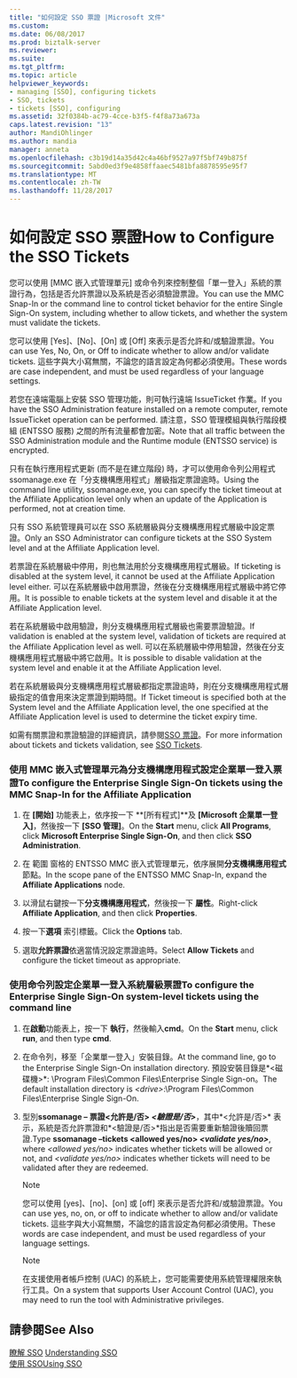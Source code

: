 ```yaml
---
title: "如何設定 SSO 票證 |Microsoft 文件"
ms.custom: 
ms.date: 06/08/2017
ms.prod: biztalk-server
ms.reviewer: 
ms.suite: 
ms.tgt_pltfrm: 
ms.topic: article
helpviewer_keywords:
- managing [SSO], configuring tickets
- SSO, tickets
- tickets [SSO], configuring
ms.assetid: 32f0384b-ac79-4cce-b3f5-f4f8a73a673a
caps.latest.revision: "13"
author: MandiOhlinger
ms.author: mandia
manager: anneta
ms.openlocfilehash: c3b19d14a35d42c4a46bf9527a97f5bf749b875f
ms.sourcegitcommit: 5abd0ed3f9e4858ffaaec5481bfa8878595e95f7
ms.translationtype: MT
ms.contentlocale: zh-TW
ms.lasthandoff: 11/28/2017
---
```

# <a name="how-to-configure-the-sso-tickets"></a><span data-ttu-id="7e691-102">如何設定 SSO 票證</span><span class="sxs-lookup"><span data-stu-id="7e691-102">How to Configure the SSO Tickets</span></span>
<span data-ttu-id="7e691-103">您可以使用 [MMC 嵌入式管理單元] 或命令列來控制整個「單一登入」系統的票證行為，包括是否允許票證以及系統是否必須驗證票證。</span><span class="sxs-lookup"><span data-stu-id="7e691-103">You can use the MMC Snap-In or the command line to control ticket behavior for the entire Single Sign-On system, including whether to allow tickets, and whether the system must validate the tickets.</span></span>  
  
 <span data-ttu-id="7e691-104">您可以使用 [Yes]、[No]、[On] 或 [Off] 來表示是否允許和/或驗證票證。</span><span class="sxs-lookup"><span data-stu-id="7e691-104">You can use Yes, No, On, or Off to indicate whether to allow and/or validate tickets.</span></span> <span data-ttu-id="7e691-105">這些字與大小寫無關，不論您的語言設定為何都必須使用。</span><span class="sxs-lookup"><span data-stu-id="7e691-105">These words are case independent, and must be used regardless of your language settings.</span></span>  
  
 <span data-ttu-id="7e691-106">若您在遠端電腦上安裝 SSO 管理功能，則可執行遠端 IssueTicket 作業。</span><span class="sxs-lookup"><span data-stu-id="7e691-106">If you have the SSO Administration feature installed on a remote computer, remote IssueTicket operation can be performed.</span></span> <span data-ttu-id="7e691-107">請注意，SSO 管理模組與執行階段模組 (ENTSSO 服務) 之間的所有流量都會加密。</span><span class="sxs-lookup"><span data-stu-id="7e691-107">Note that all traffic between the SSO Administration module and the Runtime module (ENTSSO service) is encrypted.</span></span>  
  
 <span data-ttu-id="7e691-108">只有在執行應用程式更新 (而不是在建立階段) 時，才可以使用命令列公用程式 ssomanage.exe 在「分支機構應用程式」層級指定票證逾時。</span><span class="sxs-lookup"><span data-stu-id="7e691-108">Using the command line utility, ssomanage.exe, you can specify the ticket timeout at the Affiliate Application level only when an update of the Application is performed,  not at creation time.</span></span>  
  
 <span data-ttu-id="7e691-109">只有 SSO 系統管理員可以在 SSO 系統層級與分支機構應用程式層級中設定票證。</span><span class="sxs-lookup"><span data-stu-id="7e691-109">Only an SSO Administrator can configure tickets at the SSO System level and at the Affiliate Application level.</span></span>  
  
 <span data-ttu-id="7e691-110">若票證在系統層級中停用，則也無法用於分支機構應用程式層級。</span><span class="sxs-lookup"><span data-stu-id="7e691-110">If ticketing is disabled at the system level, it cannot be used at the Affiliate Application level either.</span></span> <span data-ttu-id="7e691-111">可以在系統層級中啟用票證，然後在分支機構應用程式層級中將它停用。</span><span class="sxs-lookup"><span data-stu-id="7e691-111">It is possible to enable tickets at the system level and disable it at the Affiliate Application level.</span></span>  
  
 <span data-ttu-id="7e691-112">若在系統層級中啟用驗證，則分支機構應用程式層級也需要票證驗證。</span><span class="sxs-lookup"><span data-stu-id="7e691-112">If validation is enabled at the system level, validation of tickets are required at the Affiliate Application level as well.</span></span> <span data-ttu-id="7e691-113">可以在系統層級中停用驗證，然後在分支機構應用程式層級中將它啟用。</span><span class="sxs-lookup"><span data-stu-id="7e691-113">It is possible to disable validation at the system level and enable it at the Affiliate Application level.</span></span>  
  
 <span data-ttu-id="7e691-114">若在系統層級與分支機構應用程式層級都指定票證逾時，則在分支機構應用程式層級指定的值會用來決定票證到期時間。</span><span class="sxs-lookup"><span data-stu-id="7e691-114">If Ticket timeout is specified both at the System level and the Affiliate Application level, the one specified at the Affiliate Application level is used to determine the ticket expiry time.</span></span>  
  
 <span data-ttu-id="7e691-115">如需有關票證和票證驗證的詳細資訊，請參閱[SSO 票證](../core/sso-tickets.md)。</span><span class="sxs-lookup"><span data-stu-id="7e691-115">For more information about tickets and tickets validation, see [SSO Tickets](../core/sso-tickets.md).</span></span>  
  
### <a name="to-configure-the-enterprise-single-sign-on-tickets-using-the-mmc-snap-in-for-the-affiliate-application"></a><span data-ttu-id="7e691-116">使用 MMC 嵌入式管理單元為分支機構應用程式設定企業單一登入票證</span><span class="sxs-lookup"><span data-stu-id="7e691-116">To configure the Enterprise Single Sign-On tickets using the MMC Snap-In for the Affiliate Application</span></span>  
  
1.  <span data-ttu-id="7e691-117">在 **[開始]** 功能表上，依序按一下 **[所有程式]**及 **[Microsoft 企業單一登入]**，然後按一下 **[SSO 管理]**。</span><span class="sxs-lookup"><span data-stu-id="7e691-117">On the **Start** menu, click **All Programs**, click **Microsoft Enterprise Single Sign-On**, and then click **SSO Administration**.</span></span>  
  
2.  <span data-ttu-id="7e691-118">在 範圍 窗格的 ENTSSO MMC 嵌入式管理單元，依序展開**分支機構應用程式**節點。</span><span class="sxs-lookup"><span data-stu-id="7e691-118">In the scope pane of the ENTSSO MMC Snap-In, expand the **Affiliate Applications** node.</span></span>  
  
3.  <span data-ttu-id="7e691-119">以滑鼠右鍵按一下**分支機構應用程式**，然後按一下 **屬性**。</span><span class="sxs-lookup"><span data-stu-id="7e691-119">Right-click **Affiliate Application**, and then click **Properties**.</span></span>  
  
4.  <span data-ttu-id="7e691-120">按一下**選項** 索引標籤。</span><span class="sxs-lookup"><span data-stu-id="7e691-120">Click the **Options** tab.</span></span>  
  
5.  <span data-ttu-id="7e691-121">選取**允許票證**依適當情況設定票證逾時。</span><span class="sxs-lookup"><span data-stu-id="7e691-121">Select **Allow Tickets** and configure the ticket timeout as appropriate.</span></span>  
  
### <a name="to-configure-the-enterprise-single-sign-on-system-level-tickets-using-the-command-line"></a><span data-ttu-id="7e691-122">使用命令列設定企業單一登入系統層級票證</span><span class="sxs-lookup"><span data-stu-id="7e691-122">To configure the Enterprise Single Sign-On system-level tickets using the command line</span></span>  
  
1.  <span data-ttu-id="7e691-123">在**啟動**功能表上，按一下 **執行**，然後輸入**cmd**。</span><span class="sxs-lookup"><span data-stu-id="7e691-123">On the **Start** menu, click **run**, and then type **cmd**.</span></span>  
  
2.  <span data-ttu-id="7e691-124">在命令列，移至「企業單一登入」安裝目錄。</span><span class="sxs-lookup"><span data-stu-id="7e691-124">At the command line, go to the Enterprise Single Sign-On installation directory.</span></span> <span data-ttu-id="7e691-125">預設安裝目錄是*\<磁碟機\>*: \Program Files\Common Files\Enterprise Single Sign-on。</span><span class="sxs-lookup"><span data-stu-id="7e691-125">The default installation directory is *\<drive\>*:\Program Files\Common Files\Enterprise Single Sign-On.</span></span>  
  
3.  <span data-ttu-id="7e691-126">型別**ssomanage – 票證\<允許是/否\> *\<驗證是/否\>***，其中*\<允許是/否\>* 表示，系統是否允許票證和*\<驗證是/否\>*指出是否需要重新驗證後贖回票證.</span><span class="sxs-lookup"><span data-stu-id="7e691-126">Type **ssomanage –tickets \<allowed yes/no\> *\<validate yes/no\>***, where *\<allowed yes/no\>* indicates whether tickets will be allowed or not, and *\<validate yes/no\>* indicates whether tickets will need to be validated after they are redeemed.</span></span>  
  
    > [!NOTE]
    >  <span data-ttu-id="7e691-127">您可以使用 [yes]、[no]、[on] 或 [off] 來表示是否允許和/或驗證票證。</span><span class="sxs-lookup"><span data-stu-id="7e691-127">You can use yes, no, on, or off to indicate whether to allow and/or validate tickets.</span></span> <span data-ttu-id="7e691-128">這些字與大小寫無關，不論您的語言設定為何都必須使用。</span><span class="sxs-lookup"><span data-stu-id="7e691-128">These words are case independent, and must be used regardless of your language settings.</span></span>  
  
    > [!NOTE]
    >  <span data-ttu-id="7e691-129">在支援使用者帳戶控制 (UAC) 的系統上，您可能需要使用系統管理權限來執行工具。</span><span class="sxs-lookup"><span data-stu-id="7e691-129">On a system that supports User Account Control (UAC), you may need to run the tool with Administrative privileges.</span></span>  
  
## <a name="see-also"></a><span data-ttu-id="7e691-130">請參閱</span><span class="sxs-lookup"><span data-stu-id="7e691-130">See Also</span></span>  
 <span data-ttu-id="7e691-131">[瞭解 SSO](../core/understanding-sso.md) </span><span class="sxs-lookup"><span data-stu-id="7e691-131">[Understanding SSO](../core/understanding-sso.md) </span></span>  
 [<span data-ttu-id="7e691-132">使用 SSO</span><span class="sxs-lookup"><span data-stu-id="7e691-132">Using SSO</span></span>](../core/using-sso.md)